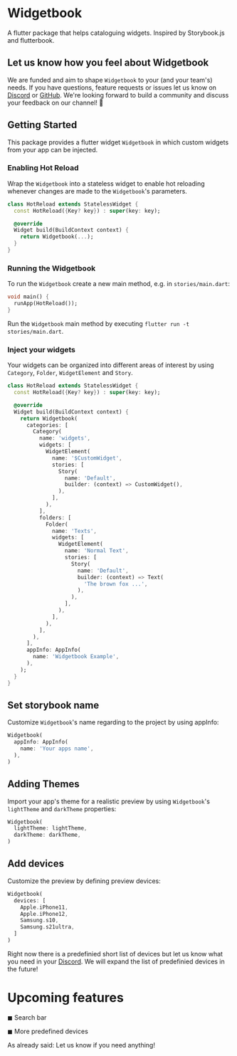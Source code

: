 # Widgetbook

A flutter package that helps cataloguing widgets. Inspired by Storybook.js and flutterbook.

## Let us know how you feel about Widgetbook

We are funded and aim to shape `Widgetbook` to your (and your team's) needs. If you have questions, feature requests or issues let us know on [Discord](https://discord.gg/zT4AMStAJA) or [GitHub](https://github.com/firecrownpro/widgetbook). We're looking forward to build a community and discuss your feedback on our channel! 💙

## Getting Started

This package provides a flutter widget `Widgetbook` in which custom widgets from your app can be injected.

### Enabling Hot Reload

Wrap the `Widgetbook` into a stateless widget to enable hot reloading whenever changes are made to the `Widgetbook`'s parameters. 
```dart
class HotReload extends StatelessWidget {
  const HotReload({Key? key}) : super(key: key);

  @override
  Widget build(BuildContext context) {
    return Widgetbook(...);
  }
}
```

### Running the Widgetbook

To run the `Widgetbook` create a new main method, e.g. in `stories/main.dart`:

```dart
void main() {
  runApp(HotReload());
}
```

Run the `Widgetbook` main method by executing `flutter run -t stories/main.dart`.

### Inject your widgets

Your widgets can be organized into different areas of interest by using `Category`, `Folder`, `WidgetElement` and `Story`.

```dart
class HotReload extends StatelessWidget {
  const HotReload({Key? key}) : super(key: key);

  @override
  Widget build(BuildContext context) {
    return Widgetbook(
      categories: [
        Category(
          name: 'widgets',
          widgets: [
            WidgetElement(
              name: '$CustomWidget',
              stories: [
                Story(
                  name: 'Default',
                  builder: (context) => CustomWidget(),
                ),
              ],
            ),
          ],
          folders: [
            Folder(
              name: 'Texts',
              widgets: [
                WidgetElement(
                  name: 'Normal Text',
                  stories: [
                    Story(
                      name: 'Default',
                      builder: (context) => Text(
                        'The brown fox ...',
                      ),
                    ),
                  ],
                ),
              ],
            ),
          ],
        ),
      ],
      appInfo: AppInfo(
        name: 'Widgetbook Example',
      ),
    );
  }
}
```

## Set storybook name

Customize `Widgetbook`'s name regarding to the project by using appInfo:

```dart
Widgetbook(
  appInfo: AppInfo(
    name: 'Your apps name',
  ),
)
```

## Adding Themes

Import your app's theme for a realistic preview by using `Widgetbook`'s `lightTheme` and `darkTheme` properties:
```dart
Widgetbook(
  lightTheme: lightTheme,
  darkTheme: darkTheme,
)
```

## Add devices

Customize the preview by defining preview devices: 

```dart
Widgetbook(
  devices: [
    Apple.iPhone11,
    Apple.iPhone12,
    Samsung.s10,
    Samsung.s21ultra,
  ]
)
```

Right now there is a predefinied short list of devices but let us know what you need in your [Discord](https://discord.gg/zT4AMStAJA). We will expand the list of predefinied devices in the future!

# Upcoming features

◼ Search bar

◼ More predefined devices

As already said: Let us know if you need anything! 